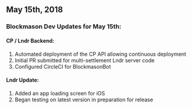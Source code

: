 ## May 15th, 2018

### Blockmason Dev Updates for May 15th:

#### CP / Lndr Backend:

1. Automated deployment of the CP API allowing continuous deployment
2. Initial PR submitted for multi-settlement Lndr server code
3. Configured CircleCI for BlockmasonBot

#### Lndr Update:

1. Added an app loading screen for iOS
2. Began testing on latest version in preparation for release
